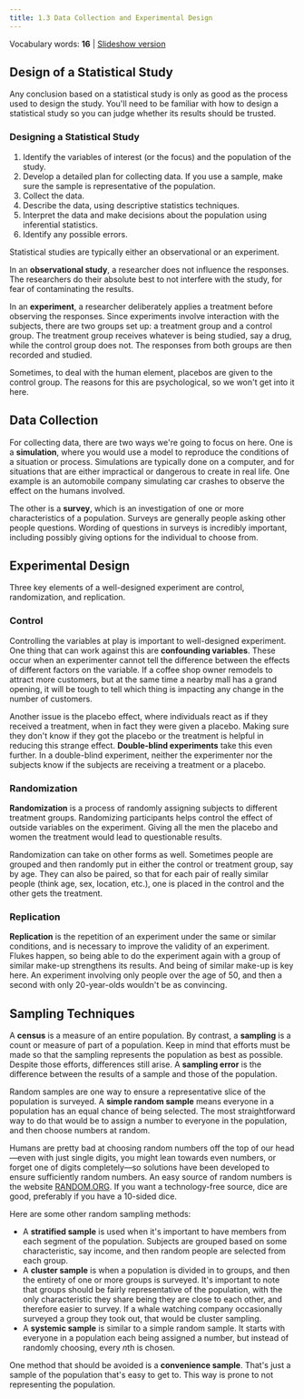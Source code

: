 ```yaml
---
title: 1.3 Data Collection and Experimental Design
---
```


Vocabulary words: **16** | [Slideshow version](https://1drv.ms/p/s!ApcrauBhfAnEj-Z47iUmVsXu9ju6OQ?e=zb5QBV)

## Design of a Statistical Study

Any conclusion based on a statistical study is only as good as the process used to design the study. You'll need to be familiar with how to design a statistical study so you can judge whether its results should be trusted.

### Designing a Statistical Study

1. Identify the variables of interest (or the focus) and the population of the study.
2. Develop a detailed plan for collecting data. If you use a sample, make sure the sample is representative of the population.
3. Collect the data.
4. Describe the data, using descriptive statistics techniques.
5. Interpret the data and make decisions about the population using inferential statistics.
6. Identify any possible errors.

Statistical studies are typically either an observational or an experiment.

In an **observational study**, a researcher does not influence the responses. The researchers do their absolute best to not interfere with the study, for fear of contaminating the results.

In an **experiment**, a researcher deliberately applies a treatment before observing the responses. Since experiments involve interaction with the subjects, there are two groups set up: a treatment group and a control group. The treatment group receives whatever is being studied, say a drug, while the control group does not. The responses from both groups are then recorded and studied.

Sometimes, to deal with the human element, placebos are given to the control group. The reasons for this are psychological, so we won't get into it here.

## Data Collection

For collecting data, there are two ways we're going to focus on here. One is a **simulation**, where you would use a model to reproduce the conditions of a situation or process. Simulations are typically done on a computer, and for situations that are either impractical or dangerous to create in real life. One example is an automobile company simulating car crashes to observe the effect on the humans involved.

The other is a **survey**, which is an investigation of one or more characteristics of a population. Surveys are generally people asking other people questions. Wording of questions in surveys is incredibly important, including possibly giving options for the individual to choose from.

## Experimental Design

Three key elements of a well-designed experiment are control, randomization, and replication.

### Control

Controlling the variables at play is important to well-designed experiment. One thing that can work against this are **confounding variables**. These occur when an experimenter cannot tell the difference between the effects of different factors on the variable. If a coffee shop owner remodels to attract more customers, but at the same time a nearby mall has a grand opening, it will be tough to tell which thing is impacting any change in the number of customers.

Another issue is the placebo effect, where individuals react as if they received a treatment, when in fact they were given a placebo. Making sure they don't know if they got the placebo or the treatment is helpful in reducing this strange effect. **Double-blind experiments** take this even further. In a double-blind experiment, neither the experimenter nor the subjects know if the subjects are receiving a treatment or a placebo.

### Randomization

**Randomization** is a process of randomly assigning subjects to different treatment groups. Randomizing participants helps control the effect of outside variables on the experiment. Giving all the men the placebo and women the treatment would lead to questionable results.

Randomization can take on other forms as well. Sometimes people are grouped and then randomly put in either the control or treatment group, say by age. They can also be paired, so that for each pair of really similar people (think age, sex, location, etc.), one is placed in the control and the other gets the treatment.

### Replication

**Replication** is the repetition of an experiment under the same or similar conditions, and is necessary to improve the validity of an experiment. Flukes happen, so being able to do the experiment again with a group of similar make-up strengthens its results. And being of similar make-up is key here. An experiment involving only people over the age of 50, and then a second with only 20-year-olds wouldn't be as convincing.

## Sampling Techniques

A **census** is a measure of an entire population. By contrast, a **sampling** is a count or measure of part of a population. Keep in mind that efforts must be made so that the sampling represents the population as best as possible. Despite those efforts, differences still arise. A **sampling error** is the difference between the results of a sample and those of the population.

Random samples are one way to ensure a representative slice of the population is surveyed. A **simple random sample** means everyone in a population has an equal chance of being selected. The most straightforward way to do that would be to assign a number to everyone in the population, and then choose numbers at random. 

Humans are pretty bad at choosing random numbers off the top of our head—even with just single digits, you might lean towards even numbers, or forget one of digits completely—so solutions have been developed to ensure sufficiently random numbers. An easy source of random numbers is the website [RANDOM.ORG](https://www.random.org/). If you want a technology-free source, dice are good, preferably if you have a 10-sided dice.

Here are some other random sampling methods:

- A **stratified sample** is used when it's important to have members
from each segment of the population. Subjects are grouped based on some characteristic, say income, and then random people are selected from each group.
- A **cluster sample** is when a population is divided in to groups, and then the entirety of one or more groups is surveyed. It's important to note that groups should be fairly representative of the population, with the only characteristic they share being they are close to each other, and therefore easier to survey. If a whale watching company occasionally surveyed a group they took out, that would be cluster sampling.
- A **systemic sample** is similar to a simple random sample. It starts with everyone in a population each being assigned a number, but instead of randomly choosing, every $n$th is chosen.

One method that should be avoided is a **convenience sample**. That's just a sample of the population that's easy to get to. This way is prone to not representing the population.